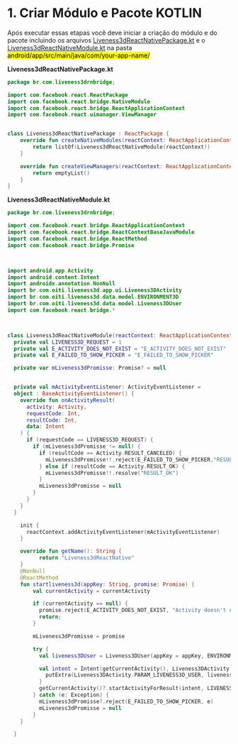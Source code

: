 # 1. Criar Módulo e Pacote KOTLIN

Após executar essas etapas você deve iniciar a criação do módulo e do pacote incluindo os arquivos [Liveness3dReactNativePackage.kt](https://github.com/oititec/liveness3d-bridge-rn/tree/master/android/app/src/main/java/com/liveness3drnbridge/Liveness3dReactNativePackage.kt) e o [Liveness3dReactNativeModule.kt](https://github.com/oititec/liveness3d-bridge-rn/tree/master/android/app/src/main/java/com/liveness3drnbridge/Liveness3dReactNativeModule.kt) na pasta <mark>android/app/src/main/java/com/your-app-name/</mark>

**Liveness3dReactNativePackage.kt**

```kt
package br.com.liveness3drnbridge;

import com.facebook.react.ReactPackage
import com.facebook.react.bridge.NativeModule
import com.facebook.react.bridge.ReactApplicationContext
import com.facebook.react.uimanager.ViewManager


class Liveness3dReactNativePackage : ReactPackage {
    override fun createNativeModules(reactContext: ReactApplicationContext): List<NativeModule> {
        return listOf(Liveness3dReactNativeModule(reactContext))
    }

    override fun createViewManagers(reactContext: ReactApplicationContext): List<ViewManager<*, *>> {
        return emptyList()
    }
}
```

**Liveness3dReactNativeModule.kt**

```kt
package br.com.liveness3drnbridge;

import com.facebook.react.bridge.ReactApplicationContext
import com.facebook.react.bridge.ReactContextBaseJavaModule
import com.facebook.react.bridge.ReactMethod
import com.facebook.react.bridge.Promise



import android.app.Activity
import android.content.Intent
import androidx.annotation.NonNull
import br.com.oiti.liveness3d.app.ui.Liveness3DActivity
import br.com.oiti.liveness3d.data.model.ENVIRONMENT3D
import br.com.oiti.liveness3d.data.model.Liveness3DUser
import com.facebook.react.bridge.*



class Liveness3dReactNativeModule(reactContext: ReactApplicationContext) : ReactContextBaseJavaModule(reactContext) {
  private val LIVENESS3D_REQUEST = 1
  private val E_ACTIVITY_DOES_NOT_EXIST = "E_ACTIVITY_DOES_NOT_EXIST"
  private val E_FAILED_TO_SHOW_PICKER = "E_FAILED_TO_SHOW_PICKER"

  private var mLiveness3dPromisse: Promise? = null


  private val mActivityEventListener: ActivityEventListener =
  object : BaseActivityEventListener() {
    override fun onActivityResult(
      activity: Activity,
      requestCode: Int,
      resultCode: Int,
      data: Intent
    ) {
      if (requestCode == LIVENESS3D_REQUEST) {
        if (mLiveness3dPromisse != null) {
          if (resultCode == Activity.RESULT_CANCELED) {
            mLiveness3dPromisse!!.reject(E_FAILED_TO_SHOW_PICKER,"RESULT_CANCELED")
          } else if (resultCode == Activity.RESULT_OK) {
            mLiveness3dPromisse!!.resolve("RESULT_OK")
          }
          mLiveness3dPromisse = null
        }
      }
    }
  }

    init {
      reactContext.addActivityEventListener(mActivityEventListener)
    }

    override fun getName(): String {
          return "Liveness3dReactNative"
    }
    @NonNull
    @ReactMethod
    fun startliveness3d(appKey: String, promise: Promise) {
        val currentActivity = currentActivity

        if (currentActivity == null) {
          promise.reject(E_ACTIVITY_DOES_NOT_EXIST, "Activity doesn't exist")
          return;
        }

        mLiveness3dPromisse = promise

        try {
          val liveness3DUser = Liveness3DUser(appKey = appKey, ENVIRONMENT3D.HML, null)

          val intent = Intent(getCurrentActivity(), Liveness3DActivity::class.java).apply{
            putExtra(Liveness3DActivity.PARAM_LIVENESS3D_USER, liveness3DUser)
          }
          getCurrentActivity()?.startActivityForResult(intent, LIVENESS3D_REQUEST)
        } catch (e: Exception) {
          mLiveness3dPromisse?.reject(E_FAILED_TO_SHOW_PICKER, e)
          mLiveness3dPromisse = null
        }
    }

  }
```
